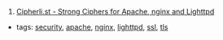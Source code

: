 1. [Cipherli.st - Strong Ciphers for Apache, nginx and Lighttpd](https://cipherli.st/)
  * tags: [security](tags/security.md), [apache](tags/apache.md), [nginx](tags/nginx.md), [lighttpd](tags/lighttpd.md), [ssl](tags/ssl.md), [tls](tags/tls.md)
